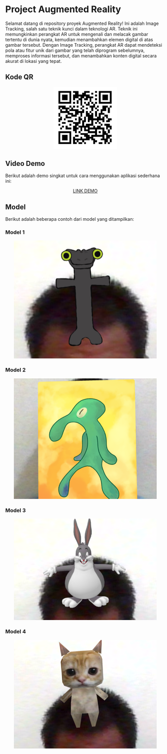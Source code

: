 # Project Augmented Reality

Selamat datang di repository proyek Augmented Reality! Ini adalah Image Tracking, salah satu teknik kunci dalam teknologi AR. Teknik ini memungkinkan perangkat AR untuk mengenali dan melacak gambar tertentu di dunia nyata, kemudian menambahkan elemen digital di atas gambar tersebut. Dengan Image Tracking, perangkat AR dapat mendeteksi pola atau fitur unik dari gambar yang telah diprogram sebelumnya, memproses informasi tersebut, dan menambahkan konten digital secara akurat di lokasi yang tepat.

## Kode QR
<p align="center">
  <img src="/tugas%20ar/images/QR_Images.png" alt="QR Code" width="200">
</p>


## Video Demo

Berikut adalah demo singkat untuk cara menggunakan aplikasi sederhana ini:

<p align="center">
  <a href="https://youtu.be/bQGo939faqs">
    LINK DEMO
  </a>
</p>

## Model

Berikut adalah beberapa contoh dari model yang ditampilkan:

### Model 1
<p align="center">
  <img src="/tugas%20ar/images/Thumbnail/toothless.png" width="450">
</p>

### Model 2
<p align="center">
  <img src="/tugas%20ar/images/Thumbnail/squidward.png" width="450">
</p>

### Model 3
<p align="center">
  <img src="/tugas%20ar/images/Thumbnail/Big_chungus.png" width="450">
</p>

### Model 4
<p align="center">
  <img src="/tugas%20ar/images/Thumbnail/elgato.png" width="450">
</p>


